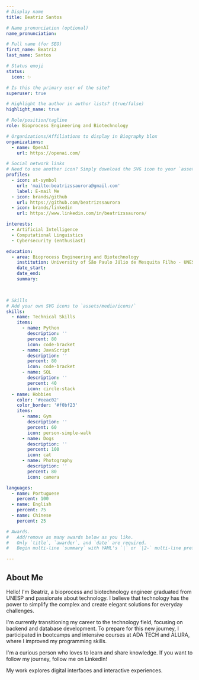 ```yaml
---
# Display name
title: Beatriz Santos

# Name pronunciation (optional)
name_pronunciation: 

# Full name (for SEO)
first_name: Beatriz
last_name: Santos

# Status emoji
status:
  icon: ✨

# Is this the primary user of the site?
superuser: true

# Highlight the author in author lists? (true/false)
highlight_name: true

# Role/position/tagline
role: Bioprocess Engineering and Biotechnology

# Organizations/Affiliations to display in Biography blox
organizations:
  - name: OpenAI
    url: https://openai.com/

# Social network links
# Need to use another icon? Simply download the SVG icon to your `assets/media/icons/` folder.
profiles:
  - icon: at-symbol
    url: 'mailto:beatrizssaurora@gmail.com'
    label: E-mail Me
  - icon: brands/github
    url: https://github.com/beatrizssaurora
  - icon: brands/linkedin
    url: https://www.linkedin.com/in/beatrizssaurora/

interests:
  - Artificial Intelligence
  - Computational Linguistics
  - Cybersecurity (enthusiast)

education:
  - area: Bioprocess Engineering and Biotechnology
    institution: University of São Paulo Júlio de Mesquita Filho - UNESP
    date_start: 
    date_end: 
    summary: 

  

# Skills
# Add your own SVG icons to `assets/media/icons/`
skills:
  - name: Technical Skills
    items:
      - name: Python
        description: ''
        percent: 80
        icon: code-bracket
      - name: JavaScript
        description: ''
        percent: 80
        icon: code-bracket
      - name: SQL
        description: ''
        percent: 40
        icon: circle-stack
  - name: Hobbies
    color: '#eeac02'
    color_border: '#f0bf23'
    items:
      - name: Gym
        description: ''
        percent: 60
        icon: person-simple-walk
      - name: Dogs
        description: ''
        percent: 100
        icon: cat
      - name: Photography
        description: ''
        percent: 80
        icon: camera

languages:
  - name: Portuguese
    percent: 100
  - name: English
    percent: 75
  - name: Chinese
    percent: 25

# Awards.
#   Add/remove as many awards below as you like.
#   Only `title`, `awarder`, and `date` are required.
#   Begin multi-line `summary` with YAML's `|` or `|2-` multi-line prefix and indent 2 spaces below.

---
```


## About Me

Hello! I'm Beatriz, a bioprocess and biotechnology engineer graduated from UNESP and passionate about technology. I believe that technology has the power to simplify the complex and create elegant solutions for everyday challenges.

I'm currently transitioning my career to the technology field, focusing on backend and database development. To prepare for this new journey, I participated in bootcamps and intensive courses at ADA TECH and ALURA, where I improved my programming skills.

I'm a curious person who loves to learn and share knowledge. If you want to follow my journey, follow me on LinkedIn!

My work explores digital interfaces and interactive experiences.
